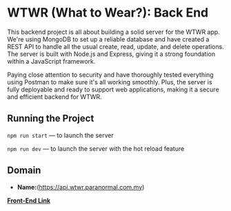# WTWR (What to Wear?): Back End
This backend project is all about building a solid server for the WTWR app. We're using MongoDB to set up a reliable database and have created a REST API to handle all the usual create, read, update, and delete operations. The server is built with Node.js and Express, giving it a strong foundation within a JavaScript framework.

Paying close attention to security and have thoroughly tested everything using Postman to make sure it's all working smoothly. Plus, the server is fully deployable and ready to support web applications, making it a secure and efficient backend for WTWR.
## Running the Project
`npm run start` — to launch the server 

`npm run dev` — to launch the server with the hot reload feature

## **Domain**
- **Name:**(https://api.wtwr.paranormal.com.my)	 

**[Front-End Link](https://api.wtwr.paranormal.com.my)**
